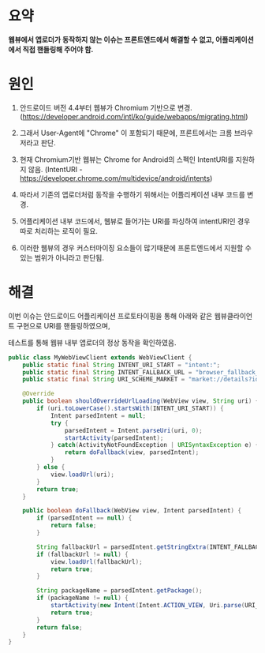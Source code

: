 # 요약
**웹뷰에서 앱로더가 동작하지 않는 이슈는 프론트엔드에서 해결할 수 없고, 어플리케이션에서 직접 핸들링해 주어야 함.**

# 원인
1. 안드로이드 버전 4.4부터 웹뷰가 Chromium 기반으로 변경.
(https://developer.android.com/intl/ko/guide/webapps/migrating.html)

2. 그래서 User-Agent에 "Chrome" 이 포함되기 때문에, 프론트에서는 크롬 브라우저라고 판단.

3. 현재 Chromium기반 웹뷰는 Chrome for Android의 스펙인 IntentURI를 지원하지 않음.
(IntentURI - https://developer.chrome.com/multidevice/android/intents)

4. 따라서 기존의 앱로더처럼 동작을 수행하기 위해서는 어플리케이션 내부 코드를 변경.

5. 어플리케이션 내부 코드에서, 웹뷰로 들어가는 URI를 파싱하여 intentURI인 경우 따로 처리하는 로직이 필요.

6. 이러한 웹뷰의 경우 커스터마이징 요소들이 많기때문에 프론트엔드에서 지원할 수 있는 범위가 아니라고 판단됨.


# 해결

이번 이슈는 안드로이드 어플리케이션 프로토타이핑을 통해 아래와 같은 웹뷰클라이언트 구현으로 URI를 핸들링하였으며,

테스트를 통해 웹뷰 내부 앱로더의 정상 동작을 확인하였음.

```java
public class MyWebViewClient extends WebViewClient {
    public static final String INTENT_URI_START = "intent:";
    public static final String INTENT_FALLBACK_URL = "browser_fallback_url";
    public static final String URI_SCHEME_MARKET = "market://details?id=";

    @Override
    public boolean shouldOverrideUrlLoading(WebView view, String uri) {
        if (uri.toLowerCase().startsWith(INTENT_URI_START)) {
            Intent parsedIntent = null;
            try {
                parsedIntent = Intent.parseUri(uri, 0);
                startActivity(parsedIntent);
            } catch(ActivityNotFoundException | URISyntaxException e) {
                return doFallback(view, parsedIntent);
            }
        } else {
            view.loadUrl(uri);
        }
        return true;
    }

    public boolean doFallback(WebView view, Intent parsedIntent) {
        if (parsedIntent == null) {
            return false;
        }

        String fallbackUrl = parsedIntent.getStringExtra(INTENT_FALLBACK_URL);
        if (fallbackUrl != null) {
            view.loadUrl(fallbackUrl);
            return true;
        }

        String packageName = parsedIntent.getPackage();
        if (packageName != null) {
            startActivity(new Intent(Intent.ACTION_VIEW, Uri.parse(URI_SCHEME_MARKET + packageName)));
            return true;
        }
        return false;
    }
}
```
